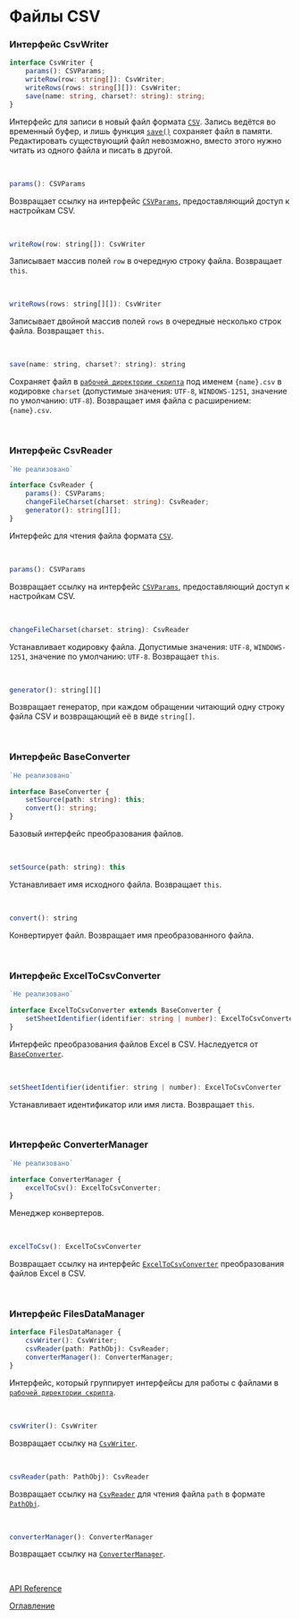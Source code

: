 # Файлы CSV

### Интерфейс CsvWriter<a name="CsvWriter"></a>
```ts
interface CsvWriter {
	params(): CSVParams;
	writeRow(row: string[]): CsvWriter;
	writeRows(rows: string[][]): CsvWriter;
	save(name: string, charset?: string): string;
}
```
Интерфейс для записи в новый файл формата [`CSV`](https://ru.wikipedia.org/wiki/CSV). Запись ведётся во временный буфер, и лишь функция [`save()`](#CsvWriter.save) сохраняет файл в памяти. Редактировать существующий файл невозможно, вместо этого нужно читать из одного файла и писать в другой.

&nbsp;

```js
params(): CSVParams
```
Возвращает ссылку на интерфейс [`CSVParams`](./exportImport.md#CSVParams), предоставляющий доступ к настройкам CSV.

&nbsp;

```js
writeRow(row: string[]): CsvWriter
```
Записывает массив полей `row` в очередную строку файла. Возвращает `this`.

&nbsp;

```js
writeRows(rows: string[][]): CsvWriter
```
Записывает двойной массив полей `rows` в очередные несколько строк файла. Возвращает `this`.

&nbsp;

<a name="CsvWriter.save"></a>
```js
save(name: string, charset?: string): string
```
Сохраняет файл в [`рабочей директории скрипта`](../appendix/glossary.md#scriptDir) под именем `{name}.csv` в кодировке `charset` (допустимые значения: `UTF-8`, `WINDOWS-1251`, значение по умолчанию: `UTF-8`). Возвращает имя файла с расширением: `{name}.csv`.

&nbsp;

### Интерфейс CsvReader<a name="CsvReader"></a>
```ts
`Не реализовано`
```

```ts
interface CsvReader {
	params(): CSVParams;
	changeFileCharset(charset: string): CsvReader;
	generator(): string[][];
}
```
Интерфейс для чтения файла формата [`CSV`](https://ru.wikipedia.org/wiki/CSV).

&nbsp;

```js
params(): CSVParams
```
Возвращает ссылку на интерфейс [`CSVParams`](./exportImport.md#CSVParams), предоставляющий доступ к настройкам CSV.

&nbsp;

```js
changeFileCharset(charset: string): CsvReader
```
Устанавливает кодировку файла. Допустимые значения: `UTF-8`, `WINDOWS-1251`, значение по умолчанию: `UTF-8`. Возвращает `this`.

&nbsp;

```js
generator(): string[][]
```
Возвращает генератор, при каждом обращении читающий одну строку файла CSV и возвращающий её в виде `string[]`.

&nbsp;

### Интерфейс BaseConverter<a name="BaseConverter"></a>
```ts
`Не реализовано`
```

```ts
interface BaseConverter {
	setSource(path: string): this;
	convert(): string;
}
```
Базовый интерфейс преобразования файлов.

&nbsp;

```js
setSource(path: string): this
```
Устанавливает имя исходного файла. Возвращает `this`.

&nbsp;

```js
convert(): string
```
Конвертирует файл. Возвращает имя преобразованного файла.

&nbsp;

### Интерфейс ExcelToCsvConverter<a name="ExcelToCsvConverter"></a>
```ts
`Не реализовано`
```

```ts
interface ExcelToCsvConverter extends BaseConverter {
	setSheetIdentifier(identifier: string | number): ExcelToCsvConverter;
}
```
Интерфейс преобразования файлов Excel в CSV. Наследуется от [`BaseConverter`](#BaseConverter).

&nbsp;

```js
setSheetIdentifier(identifier: string | number): ExcelToCsvConverter
```
Устанавливает идентификатор или имя листа. Возвращает `this`.

&nbsp;

### Интерфейс ConverterManager<a name="ConverterManager"></a>
```ts
`Не реализовано`
```

```ts
interface ConverterManager {
	excelToCsv(): ExcelToCsvConverter;
}
```
Менеджер конвертеров.

&nbsp;

```js
excelToCsv(): ExcelToCsvConverter
```
Возвращает ссылку на интерфейс [`ExcelToCsvConverter`](#ExcelToCsvConverter) преобразования файлов Excel в CSV.

&nbsp;

### Интерфейс FilesDataManager<a name="FilesDataManager"></a>
```ts
interface FilesDataManager {
	csvWriter(): CsvWriter;
	csvReader(path: PathObj): CsvReader;
	converterManager(): ConverterManager;
}
```
Интерфейс, который группирует интерфейсы для работы с файлами в [`рабочей директории скрипта`](../appendix/glossary.md#scriptDir).

&nbsp;


```js
csvWriter(): CsvWriter
```
Возвращает ссылку на [`CsvWriter`](#CsvWriter).

&nbsp;

```js
csvReader(path: PathObj): CsvReader
```
Возвращает ссылку на [`CsvReader`](#CsvReader) для чтения файла `path` в формате [`PathObj`](./fs.md#PathObj).

&nbsp;

```js
converterManager(): ConverterManager
```
Возвращает ссылку на [`ConverterManager`](#ConverterManager).

&nbsp;

[API Reference](API.md)

[Оглавление](../README.md)